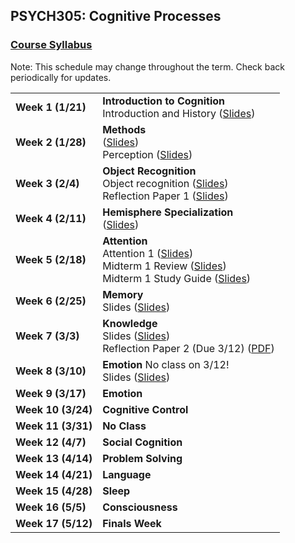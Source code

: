 ## PSYCH305: Cognitive Processes
### <a href="https://marcuscappiello.github.io/teaching/PSYCH305/Spring2020/Syllabus_PSYCH305_S20.pdf" target="blank">Course Syllabus</a> 
Note: This schedule may change throughout the term. Check back periodically for updates.

<table>
  <tbody>
    
  <tr><td><strong>Week 1 (1/21)</strong>  </td><td>  <strong>Introduction to Cognition</strong> 
                                    <br>Introduction and History (<a href="https://marcuscappiello.github.io/teaching/PSYCH305/Spring2020/Slides/PSYC305_S20_Lecture1.pdf" target="blank">Slides</a>)
  <tr><td><strong>Week 2 (1/28)  </strong></td><td><strong>Methods</strong>
    <br>(<a href="https://marcuscappiello.github.io/teaching/PSYCH305/Spring2020/Slides/PSYC305_S20_Lecture2_Methods.pdf" target="blank">Slides</a>)
    <br>Perception (<a href="https://marcuscappiello.github.io/teaching/PSYCH305/Spring2020/Slides/PSYC305_S20_Lecture3_Perception.pdf" target="blank">Slides</a>)
  <tr><td><strong>Week 3 (2/4)  </strong></td><td><strong>Object Recognition</strong>  
    <br>Object recognition (<a href="https://marcuscappiello.github.io/teaching/PSYCH305/Spring2020/Slides/PSYC305_S20_Lecture5_ObjectRecognition.pdf" target="blank">Slides</a>)
    <br>Reflection Paper 1 (<a href="https://marcuscappiello.github.io/teaching/PSYCH305/Spring2020/PSYC305_ReflectionPaper1.pdf" target="blank">Slides</a>)
  <tr><td><strong>Week 4 (2/11)  </strong></td><td><strong>Hemisphere Specialization</strong>
    <br> (<a href="https://marcuscappiello.github.io/teaching/PSYCH305/Spring2020/Slides/PSYC305_S20_Lecture5_HemisphereSpecialization_NoQuiz.pdf" target="blank">Slides</a>)
  <tr><td><strong>Week 5 (2/18)  </strong></td><td><strong>Attention</strong>
    <br> Attention 1 (<a href="https://marcuscappiello.github.io/teaching/PSYCH305/Spring2020/Slides/PSYC305_S20_Lecture6_Attention_small.pdf" target="blank">Slides</a>)
    <br> Midterm 1 Review (<a href="https://marcuscappiello.github.io/teaching/PSYCH305/Spring2020/Slides/PSYC305_S20_Lecture7_Midterm1Review.pdf" target="blank">Slides</a>)
    <br> Midterm 1 Study Guide (<a href="https://marcuscappiello.github.io/teaching/PSYCH305/Spring2020/PSYC305_S20_Exam1_StudyGuide.pdf" target="blank">Slides</a>)
    
  <tr><td><strong>Week 6 (2/25)  </strong></td><td><strong>Memory</strong>
    <br> Slides (<a href="https://marcuscappiello.github.io/teaching/PSYCH305/Spring2020/Slides/PSYC305_S20_Lecture8_Memory.pdf" target="blank">Slides</a>)
  <tr><td><strong>Week 7 (3/3)  </strong></td><td><strong>Knowledge</strong>
    <br> Slides (<a href="https://marcuscappiello.github.io/teaching/PSYCH305/Spring2020/Slides/PSYC305_S20_Lecture9_Knowledge_Small.pdf" target="blank">Slides</a>)
    <br> Reflection Paper 2 (Due 3/12) (<a href="https://marcuscappiello.github.io/teaching/PSYCH305/Spring2020/PSYC305_ReflectionPaper2.pdf" target="blank">PDF</a>)
    
  <tr><td><strong>Week 8 (3/10)  </strong></td><td><strong>Emotion</strong>
       No class on 3/12!
  <br> Slides (<a href="https://marcuscappiello.github.io/teaching/PSYCH305/Spring2020/Slides/PSYC305_S20_Lecture10_Emotions.pdf" target="blank">Slides</a>)
  <tr><td><strong>Week 9 (3/17)  </strong></td><td><strong>Emotion</strong>
  <tr><td><strong>Week 10 (3/24) </strong></td><td><strong>Cognitive Control</strong>
  <tr><td><strong>Week 11 (3/31) </strong></td><td><strong>No Class </strong>
  <tr><td><strong>Week 12 (4/7) </strong></td><td><strong>Social Cognition</strong>
  <tr><td><strong>Week 13 (4/14) </strong></td><td><strong>Problem Solving</strong></td></tr>
  <tr><td><strong>Week 14 (4/21) </strong></td><td><strong>Language</strong></td></tr>
  <tr><td><strong>Week 15 (4/28) </strong></td><td><strong>Sleep</strong>
  <tr><td><strong>Week 16 (5/5) </strong></td><td><strong>Consciousness</strong>
  <tr><td><strong>Week 17 (5/12) </strong></td><td><strong>Finals Week</strong>
  </td></tr>
  
